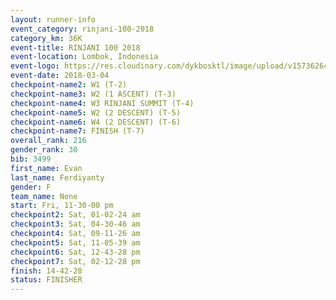 ```yaml
---
layout: runner-info 
event_category: rinjani-100-2018 
category_km: 36K 
event-title: RINJANI 100 2018 
event-location: Lombok, Indonesia 
event-logo: https://res.cloudinary.com/dykbosktl/image/upload/v1573626435/Logo/Rinjani_eoufbh.png 
event-date: 2018-03-04 
checkpoint-name2: W1 (T-2) 
checkpoint-name3: W2 (1 ASCENT) (T-3) 
checkpoint-name4: W3 RINJANI SUMMIT (T-4) 
checkpoint-name5: W2 (2 DESCENT) (T-5) 
checkpoint-name6: W4 (2 DESCENT) (T-6) 
checkpoint-name7: FINISH (T-7) 
overall_rank: 216
gender_rank: 30
bib: 3499
first_name: Evan
last_name: Ferdiyanty
gender: F
team_name: None
start: Fri, 11-30-00 pm
checkpoint2: Sat, 01-02-24 am
checkpoint3: Sat, 04-30-46 am
checkpoint4: Sat, 09-11-26 am
checkpoint5: Sat, 11-05-39 am
checkpoint6: Sat, 12-43-28 pm
checkpoint7: Sat, 02-12-28 pm
finish: 14-42-28
status: FINISHER
---
```


